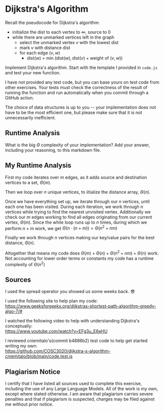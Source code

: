 # Dijkstra's Algorithm

Recall the pseudocode for Dijkstra's algorithm:
- initialize the dist to each vertex to $\infty$, source to 0
- while there are unmarked vertices left in the graph
    - select the unmarked vertex $v$ with the lowest dist
    - mark $v$ with distance dist
    - for each edge $(v,w)$
        - dist($w$) = min $\left(\textrm{dist}(w), \textrm{dist}(v) + \textrm{weight of }(v, w)\right)$

Implement Dijkstra's algorithm. Start with the template I provided in `code.js`
and test your new function.

I have not provided any test code, but you can base yours on test code from
other exercises. Your tests must check the correctness of the result of running
the function and run automatically when you commit through a GitHub action.

The choice of data structures is up to you -- your implementation does not have
to be the most efficient one, but please make sure that it is not unnecessarily
inefficient.

## Runtime Analysis

What is the big $\Theta$ complexity of your implementation? Add your
answer, including your reasoning, to this markdown file.

## My Runtime Analysis

First my code iterates over $m$ edges, as it adds source and destination vertices
to a set, $\Theta(m)$.  

Then we loop over $n$ unique vertices, to iitialize the distance array, $\Theta(n)$.  

Once we have everything set up, we iterate through our $n$ vertices, until each
one has been visited. During each iteration, we work through $n$ vertices while
trying to find the nearest unvisited vertex. Additionally we check our $m$ edges
working to find all edges originating from our current vertex, $\Theta(m)$. Since the
while loop runs up to $n$ times, during which we perform $n + m$ work, we get
$\Theta(n \cdot (n + m)) = \Theta(n^2 + nm)$  

Finally we work through $n$ vertices making our key/value pairs for the best
distance, $\Theta(n)$.  

Altogether that means my code does $\Theta(m) + \Theta(n) + \Theta(n^2 + nm) +
\Theta(n)$ work. Not accounting for lower order terms or constants my code has
a runtime complexity of $\Theta(n^2)$  

## Sources

I used the spread operator you showed us some weeks back. 😎  

I used the following site to help plan my code:  
https://www.geeksforgeeks.org/dijkstras-shortest-path-algorithm-greedy-algo-7/#  

I watched the following video to help with understanding Dijkstra's conceptually:  
https://www.youtube.com/watch?v=EFg3u_E6eHU  

I reviewed cniemitalo's(commit b4886b2) test code to help get started writing my own:  
https://github.com/COSC3020/dijkstra-s-algorithm-cniemitalo/blob/main/code.test.js  

## Plagiarism Notice

I certify that I have listed all sources used to complete this exercise, including the use of any Large Language Models. All of the work is my own, except where stated otherwise. I am aware that plagiarism carries severe penalties and that if plagiarism is suspected, charges may be filed against me without prior notice.

